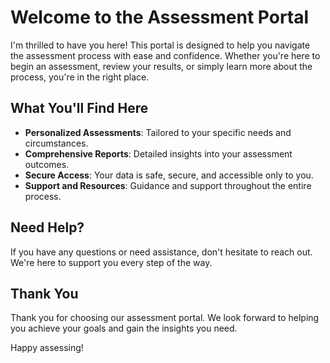 # Welcome to the Assessment Portal

I'm thrilled to have you here! This portal is designed to help you navigate the assessment process with ease and confidence. Whether you're here to begin an assessment, review your results, or simply learn more about the process, you're in the right place.

## What You'll Find Here

- **Personalized Assessments**: Tailored to your specific needs and circumstances.
- **Comprehensive Reports**: Detailed insights into your assessment outcomes.
- **Secure Access**: Your data is safe, secure, and accessible only to you.
- **Support and Resources**: Guidance and support throughout the entire process.

## Need Help?

If you have any questions or need assistance, don't hesitate to reach out. We're here to support you every step of the way.

## Thank You

Thank you for choosing our assessment portal. We look forward to helping you achieve your goals and gain the insights you need.

Happy assessing!

